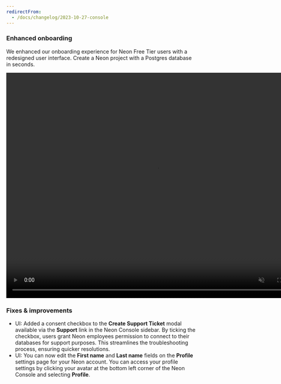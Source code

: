 ```yaml
---
redirectFrom:
  - /docs/changelog/2023-10-27-console
---
```


### Enhanced onboarding

We enhanced our onboarding experience for Neon Free Tier users with a redesigned user interface. Create a Neon project with a Postgres database in seconds.

<video autoPlay playsInline muted loop width="800" height="600">
  <source type="video/mp4" src="/docs/relnotes/new_onboarding.mp4"/>
</video>

### Fixes & improvements

- UI: Added a consent checkbox to the **Create Support Ticket** modal available via the **Support** link in the Neon Console sidebar. By ticking the checkbox, users grant Neon employees permission to connect to their databases for support purposes. This streamlines the troubleshooting process, ensuring quicker resolutions.
- UI: You can now edit the **First name** and **Last name** fields on the **Profile** settings page for your Neon account. You can access your profile settings by clicking your avatar at the bottom left corner of the Neon Console and selecting **Profile**.
